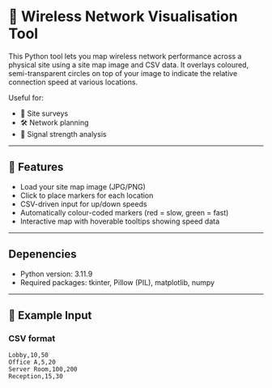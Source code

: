 # 📡 Wireless Network Visualisation Tool

This Python tool lets you map wireless network performance across a physical site using a site map image and CSV data. It overlays coloured, semi-transparent circles on top of your image to indicate the relative connection speed at various locations.

Useful for:
- 📍 Site surveys
- 🛠 Network planning
- 🧪 Signal strength analysis

---

## 🔧 Features

- Load your site map image (JPG/PNG)
- Click to place markers for each location
- CSV-driven input for up/down speeds
- Automatically colour-coded markers (red = slow, green = fast)
- Interactive map with hoverable tooltips showing speed data

---
## Depenencies 
- Python version: 3.11.9
- Required packages: tkinter, Pillow (PIL), matplotlib, numpy

---

## 📁 Example Input

### CSV format

```csv
Lobby,10,50
Office A,5,20
Server Room,100,200
Reception,15,30
